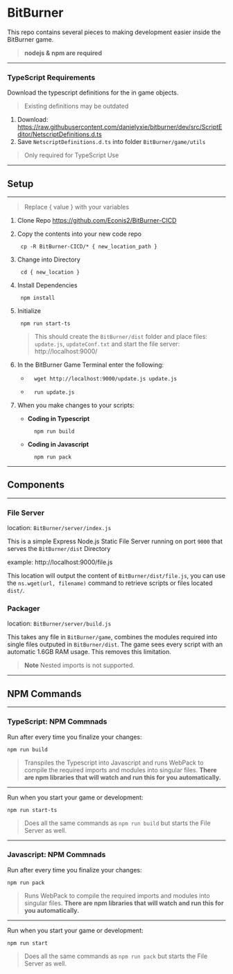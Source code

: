 
# **BitBurner**

This repo contains several pieces to making development easier inside the BitBurner game.

>**nodejs & npm are required**

---
### **TypeScript Requirements**

Download the typescript definitions for the in game objects. 
>Existing definitions may be outdated
1) Download: https://raw.githubusercontent.com/danielyxie/bitburner/dev/src/ScriptEditor/NetscriptDefinitions.d.ts
2) Save `NetscriptDefinitions.d.ts` into folder `BitBurner/game/utils`

>Only required for TypeScript Use
---
## **Setup**
---
>Replace { value } with your variables
1. Clone Repo https://github.com/Econis2/BitBurner-CICD
1. Copy the contents into your new code repo

        cp -R BitBurner-CICD/* { new_location_path }
1. Change into Directory

        cd { new_location }
1. Install Dependencies

        npm install
1. Initialize

        npm run start-ts
    >This should create the `BitBurner/dist` folder and place files: `update.js`, `updateConf.txt` and start the file server: http://localhost:9000/
1. In the BitBurner Game Terminal enter the following:

    -       wget http://localhost:9000/update.js update.js

    -       run update.js
1. When you make changes to your scripts:
    - **Coding in Typescript**
        
            npm run build
    - **Coding in Javascript**

            npm run pack
---
## **Components**
---
### **File Server**

location: `BitBurner/server/index.js`

This is a simple Express Node.js Static File Server running on port `9000` that serves the `BitBurner/dist` Directory

example: http://localhost:9000/file.js

This location will output the content of `BitBurner/dist/file.js`, you can use the `ns.wget(url, filename)` command to retrieve scripts or files located `dist/`.

### **Packager**

location: `BitBurner/server/build.js`

This takes any file in `BitBurner/game`, combines the modules required into single files outputed in `BitBurner/dist`. The game sees every script with an automatic 1.6GB RAM usage. This removes this limitation.
>**Note** Nested imports is not supported.
---
## NPM Commands
---
### **TypeScript: NPM Commnads**

Run after every time you finalize your changes:

    npm run build

>Transpiles the Typescript into Javascript and runs WebPack to compile the required imports and modules into singular files.  **There are npm libraries that will watch and run this for you automatically.**
---

Run when you start your game or development:

    npm run start-ts

>Does all the same commands as `npm run build` but starts the File Server as well. 
---
### **Javascript: NPM Commnads**

Run after every time you finalize your changes:

    npm run pack

>Runs WebPack to compile the required imports and modules into singular files.  **There are npm libraries that will watch and run this for you automatically.**
---
Run when you start your game or development:

    npm run start

>Does all the same commands as `npm run pack` but starts the File Server as well.